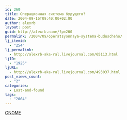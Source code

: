 ```yaml
---
id: 260
title: Операционная система будущего?
date: 2004-09-16T09:40:00+02:00
author: alexrb
layout: post
guid: http://alexrb.name/?p=260
permalink: /2004/09/operatsyonnaya-systema-buduscheho/
lj_itemid:
  - "254"
lj_permalink:
  - http://alexrb-aka-ral.livejournal.com/65113.html
ljID:
  - "1925"
ljURL:
  - http://alexrb-aka-ral.livejournal.com/493037.html
post_views_count:
  - "2"
categories:
  - Lost-and-found
tags:
  - "2004"
---
```

[GNOME](http://zdnet.ru/?ID=456997)